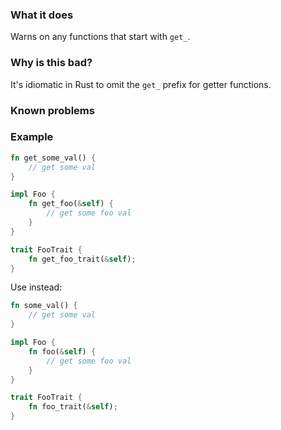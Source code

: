 ### What it does

Warns on any functions that start with `get_`.

### Why is this bad?

It's idiomatic in Rust to omit the `get_` prefix for getter functions.

### Known problems

### Example

```rust
fn get_some_val() {
    // get some val
}

impl Foo {
    fn get_foo(&self) {
        // get some foo val
    }
}

trait FooTrait {
    fn get_foo_trait(&self);
}
```

Use instead:

```rust
fn some_val() {
    // get some val
}

impl Foo {
    fn foo(&self) {
        // get some foo val
    }
}

trait FooTrait {
    fn foo_trait(&self);
}
```
